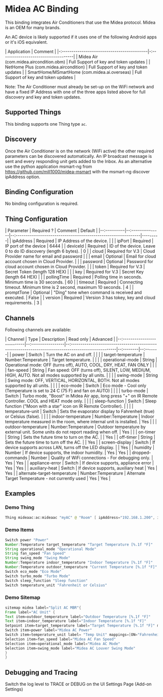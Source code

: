 # Midea AC Binding

This binding integrates Air Conditioners that use the Midea protocol. Midea is an OEM for many brands.

An AC device is likely supported if it uses one of the following Android apps or it's iOS equivalent.

| Application                                  | Comment                               |
|-:--------------------------------------------|-:-------------------------------------|
| Midea Air (com.midea.aircondition.obm)       | Full Support of key and token updates |
| NetHome Plus (com.midea.aircondition)        | Full Support of key and token updates |
| SmartHome/MSmartHome (com.midea.ai.overseas) | Full Support of key and token updates |

Note: The Air Conditioner must already be set-up on the WiFi network and have a fixed IP Address with one of the three apps listed above for full discovery and key and token updates.

## Supported Things

This binding supports one Thing type `ac`.

## Discovery

Once the Air Conditioner is on the network (WiFi active) the other required parameters can be discovered automatically.
An IP broadcast message is sent and every responding unit gets added to the Inbox.
As an alternative use the python application msmart-ng from <https://github.com/mill1000/midea-msmart> with the msmart-ng discover ipAddress option.

## Binding Configuration

No binding configuration is required.

## Thing Configuration

| Parameter   | Required ?       | Comment                                                           | Default |
|--:----------|--:---------------|--:----------------------------------------------------------------|---------|
| ipAddress   | Required         | IP Address of the device.                                         |         |
| ipPort      | Required         | IP port of the device                                             | 6444    |
| deviceId    | Required         | ID of the device. Leave 0 to do ID discovery (length 6 bytes).    | 0       |
| cloud       | Required for V.3 | Cloud Provider name for email and password                        |         |
| email       | Optional         | Email for cloud account chosen in Cloud Provider.                 |         |
| password    | Optional         | Password for cloud account chosen in Cloud Provider.              |         |
| token       | Required for V.3 | Secret Token (length 128 HEX)                                     |         |
| key         | Required for V.3 | Secret Key (length 64 HEX)                                        |         |
| pollingTime | Required         | Polling time in seconds. Minimum time is 30 seconds.              | 60      |
| timeout     | Required         | Connecting timeout. Minimum time is 2 second, maximum 10 seconds. | 4       |
| promptTone  | Optional         | "Ding" tone when command is received and executed.                | False   |
| version     | Required         | Version 3 has tokey, key and cloud requirements.                  | 3       |

## Channels

Following channels are available:

| Channel                      | Type               | Description                                                                                            | Read only | Advanced |
|--:---------------------------|--:-----------------|--:-----------------------------------------------------------------------------------------------------|--:--------|--:-------|
| power                        | Switch             | Turn the AC on and off.                                                                                |           |          |
| target-temperature           | Number:Temperature | Target temperature.                                                                                    |           |          |
| operational-mode             | String             | Operational mode: OFF (turns off), AUTO, COOL, DRY, HEAT, FAN ONLY                                     |           |          |
| fan-speed                    | String             | Fan speed: OFF (turns off), SILENT, LOW, MEDIUM, HIGH, AUTO. Not all modes supported by all units.     |           |          |
| swing-mode                   | String             | Swing mode: OFF, VERTICAL, HORIZONTAL, BOTH. Not all modes supported by all units.                     |           |          |
| eco-mode                     | Switch             | Eco mode - Cool only (Temperature is set to 24 C (75 F) and fan on AUTO)                               |           |          |
| turbo-mode                   | Switch             | Turbo mode, "Boost" in Midea Air app, long press "+" on IR Remote Controller. COOL and HEAT mode only. |           |          |
| sleep-function               | Switch             | Sleep function ("Moon with a star" icon on IR Remote Controller).                                      |           |          |
| temperature-unit             | Switch             | Sets the evaporator display to Fahrenheit (true) or Celsius (false).                                   |           |          |
| indoor-temperature           | Number:Temperature | Indoor temperature measured in the room, where internal unit is installed.                             | Yes       |          |
| outdoor-temperature          | Number:Temperature | Outdoor temperature by external unit. Some units do not report reading when off.                       | Yes       |          |
| on-timer                     | String             | Sets the future time to turn on the AC.                                                                |           | Yes      |
| off-timer                    | String             | Sets the future time to turn off the AC.                                                               |           | Yes      |
| screen-display               | Switch             | If device supports across LAN, turns off the LED display.                                              |           | Yes      |
| humidity                     | Number             | If device supports, the indoor humidity.                                                               | Yes       | Yes      |
| dropped-commands             | Number             | Quality of WiFi connections - For debugging only.                                                      | Yes       | Yes      |
| appliance-error              | Switch             | If device supports, appliance error                                                                    | Yes       | Yes      |
| auxiliary-heat               | Switch             | If device supports, auxiliary heat                                                                     | Yes       | Yes      |
| alternate-target-temperature | Number:Temperature | Alternate Target Temperature - not currently used                                                      | Yes       | Yes      |

## Examples

### Demo Thing

```java
Thing mideaac:ac:mideaac "myAC" @ "Room" [ ipAddress="192.168.1.200", ipPort="6444", deviceId="deviceId", cloud="NetHome Plus",email="yourclouduser@email.com", password="cloudpassword", token="token", key ="key", pollingTime = 60, timeout=4, promptTone="false", version="3"] 
```

### Demo Items

```java
Switch power "Power"                                                        { channel="mideaac:ac:mideaac:power" }
Number:Temperature target_temperature "Target Temperature [%.1f °F]"        { channel="mideaac:ac:mideaac:target-temperature" }
String operational_mode "Operational Mode"                                  { channel="mideaac:ac:mideaac:operational-mode" }
String fan_speed "Fan Speed"                                                { channel="mideaac:ac:mideaac:fan-speed" }
String swing_mode "Swing Mode"                                              { channel="mideaac:ac:mideaac:swing-mode" }
Number:Temperature indoor_temperature "Indoor Temperature [%.1f °F]"        { channel="mideaac:ac:mideaac:indoor-temperature" }
Number:Temperature outdoor_temperature "Current Temperature [%.1f °F]"      { channel="mideaac:ac:mideaac:outdoor-temperature" }
Switch eco_mode "Eco Mode"                                                  { channel="mideaac:ac:mideaac:eco-mode" }
Switch turbo_mode "Turbo Mode"                                              { channel="mideaac:ac:mideaac:turbo-mode" }
Switch sleep_function "Sleep function"                                      { channel="mideaac:ac:mideaac:sleep-function" }
Switch temperature_unit "Fahrenheit or Celsius"                             { channel="mideaac:ac:mideaac:temperature-unit" }
```

### Demo Sitemap

```java
sitemap midea label="Split AC MBR"{
Frame label="AC Unit" {
Text item=outdoor_temperature label="Outdoor Temperature [%.1f °F]"
Text item=indoor_temperature label="Indoor Temperature [%.1f °F]"
Setpoint item=target_temperature label="Target Temperature [%.1f °F]" minValue=63.0 maxValue=78 step=1.0
Switch item=power label="Midea AC Power"
Switch item=temperature_unit label= "Temp Unit" mappings=[ON="Fahrenheit", OFF="Celsius"]
Selection item=fan_speed label="Midea AC Fan Speed"
Selection item=operational_mode label="Midea AC Mode"
Selection item=swing_mode label="Midea AC Louver Swing Mode"
}
}
```

## Debugging and Tracing

Switch the log level to TRACE or DEBUG on the UI Settings Page (Add-on Settings)
